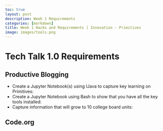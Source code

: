 ```yaml
---
toc: true
layout: post
description: Week 1 Requirements
categories: [markdown]
title: Week 1 Hacks and Requirements | Innovation - Primitives
image: images/tools.png
---
```

# Tech Talk 1.0 Requirements
## Productive Blogging
- Create a Jupyter Notebook(s) using IJava to capture key learning on Primitives: 
- Create a Jupyter Notebook using Bash to show that you have all the key tools installed: 
- Capture information that will grow to 10 college board units:

## Code.org




